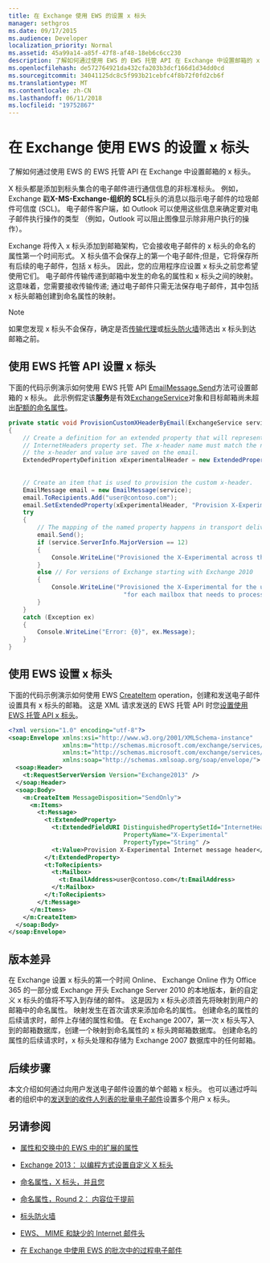 ```yaml
---
title: 在 Exchange 使用 EWS 的设置 x 标头
manager: sethgros
ms.date: 09/17/2015
ms.audience: Developer
localization_priority: Normal
ms.assetid: 45a99a14-a85f-47f8-af48-18eb6c6cc230
description: 了解如何通过使用 EWS 的 EWS 托管 API 在 Exchange 中设置邮箱的 x 标头。
ms.openlocfilehash: de572764921da432cfa203b3dcf166d1d34dd0cd
ms.sourcegitcommit: 34041125dc8c5f993b21cebfc4f8b72f0fd2cb6f
ms.translationtype: MT
ms.contentlocale: zh-CN
ms.lasthandoff: 06/11/2018
ms.locfileid: "19752867"
---
```

# <a name="provision-x-headers-by-using-ews-in-exchange"></a>在 Exchange 使用 EWS 的设置 x 标头

了解如何通过使用 EWS 的 EWS 托管 API 在 Exchange 中设置邮箱的 x 标头。
  
X 标头都是添加到标头集合的电子邮件进行通信信息的非标准标头。 例如，Exchange 戳**X-MS-Exchange-组织的 SCL**标头的消息以指示电子邮件的垃圾邮件可信度 (SCL)。 电子邮件客户端，如 Outlook 可以使用这些信息来确定要对电子邮件执行操作的类型 （例如，Outlook 可以阻止图像显示除非用户执行的操作）。 
  
Exchange 将传入 x 标头添加到邮箱架构，它会接收电子邮件的 x 标头的命名的属性第一个时间形式。 X 标头值不会保存上的第一个电子邮件;但是，它将保存所有后续的电子邮件，包括 x 标头。 因此，您的应用程序应设置 x 标头之前您希望使用它们。 电子邮件传输传递到邮箱中发生的命名的属性和 x 标头之间的映射。 这意味着，您需要接收传输传递; 通过电子邮件只需无法保存电子邮件，其中包括 x 标头邮箱创建到命名属性的映射。
  
> [!NOTE]
> 如果您发现 x 标头不会保存，确定是否[传输代理](http://code.msdn.microsoft.com/Exchange-2013-Build-an-32f62f5a)或[标头防火墙](http://technet.microsoft.com/en-us/library/bb232136%28v=exchg.150%29.aspx)筛选出 x 标头到达邮箱之前。 
  
## <a name="provision-an-x-header-by-using-the-ews-managed-api"></a>使用 EWS 托管 API 设置 x 标头
<a name="bk_example1"> </a>

下面的代码示例演示如何使用 EWS 托管 API [EmailMessage.Send](http://msdn.microsoft.com/en-us/library/office/microsoft.exchange.webservices.data.emailmessage.send%28v=exchg.80%29.aspx)方法可设置邮箱的 x 标头。 此示例假定该**服务**是有效[ExchangeService](http://msdn.microsoft.com/en-us/library/microsoft.exchange.webservices.data.exchangeservice%28v=exchg.80%29.aspx)对象和目标邮箱尚未超出[配额的命名属性](http://technet.microsoft.com/en-us/library/bb851492%28v=EXCHG.80%29.aspx)。
  
```cs
private static void ProvisionCustomXHeaderByEmail(ExchangeService service)
{
    // Create a definition for an extended property that will represent a custom x-header. X-headers must be created in the
    // InternetHeaders property set. The x-header name must match the name of the x-header sent in the subsequent emails so
    // the x-header and value are saved on the email.
    ExtendedPropertyDefinition xExperimentalHeader = new ExtendedPropertyDefinition(DefaultExtendedPropertySet.InternetHeaders,
                                                                                            "X-Experimental",
                                                                                            MapiPropertyType.String);
    // Create an item that is used to provision the custom x-header.
    EmailMessage email = new EmailMessage(service);
    email.ToRecipients.Add("user@contoso.com");
    email.SetExtendedProperty(xExperimentalHeader, "Provision X-Experimental Internet message header");
    try
    {
        // The mapping of the named property happens in transport delivery.
        email.Send();
        if (service.ServerInfo.MajorVersion == 12)
        {
            Console.WriteLine("Provisioned the X-Experimental across the mailbox database that hosts the user's mailbox.");
        }
        else // For versions of Exchange starting with Exchange 2010
        {
            Console.WriteLine("Provisioned the X-Experimental for the user's mailbox. You will need to run this " +
                                "for each mailbox that needs to process this x-header.");
        }
    }
    catch (Exception ex)
    {
        Console.WriteLine("Error: {0}", ex.Message);
    }
}
```

## <a name="provision-an-x-header-by-using-ews"></a>使用 EWS 设置 x 标头
<a name="bk_example1"> </a>

下面的代码示例演示如何使用 EWS [CreateItem](http://msdn.microsoft.com/library/78a52120-f1d0-4ed7-8748-436e554f75b6%28Office.15%29.aspx) operation，创建和发送电子邮件设置具有 x 标头的邮箱。 这是 XML 请求发送的 EWS 托管 API 时您[设置使用 EWS 托管 API x 标头](#bk_example1)。
  
```XML
<?xml version="1.0" encoding="utf-8"?>
<soap:Envelope xmlns:xsi="http://www.w3.org/2001/XMLSchema-instance"
               xmlns:m="http://schemas.microsoft.com/exchange/services/2006/messages"
               xmlns:t="http://schemas.microsoft.com/exchange/services/2006/types"
               xmlns:soap="http://schemas.xmlsoap.org/soap/envelope/">
  <soap:Header>
    <t:RequestServerVersion Version="Exchange2013" />
  </soap:Header>
  <soap:Body>
    <m:CreateItem MessageDisposition="SendOnly">
      <m:Items>
        <t:Message>
          <t:ExtendedProperty>
            <t:ExtendedFieldURI DistinguishedPropertySetId="InternetHeaders"
                                PropertyName="X-Experimental"
                                PropertyType="String" />
            <t:Value>Provision X-Experimental Internet message header</t:Value>
          </t:ExtendedProperty>
          <t:ToRecipients>
            <t:Mailbox>
              <t:EmailAddress>user@contoso.com</t:EmailAddress>
            </t:Mailbox>
          </t:ToRecipients>
        </t:Message>
      </m:Items>
    </m:CreateItem>
  </soap:Body>
</soap:Envelope>

```

## <a name="version-differences"></a>版本差异
<a name="bk_example1"> </a>

在 Exchange 设置 x 标头的第一个时间 Online、 Exchange Online 作为 Office 365 的一部分或 Exchange 开头 Exchange Server 2010 的本地版本，新的自定义 x 标头的值将不写入到存储的邮件。 这是因为 x 标头必须首先将映射到用户的邮箱中的命名属性。 映射发生在首次请求来添加命名的属性。 创建命名的属性的后续请求时，邮件上存储的属性和值。 在 Exchange 2007，第一次 x 标头写入到的邮箱数据库，创建一个映射到命名属性的 x 标头跨邮箱数据库。 创建命名的属性的后续请求时，x 标头处理和存储为 Exchange 2007 数据库中的任何邮箱。
  
## <a name="next-steps"></a>后续步骤
<a name="bk_example1"> </a>

本文介绍如何通过向用户发送电子邮件设置的单个邮箱 x 标头。 也可以通过呼叫者的组织中的[发送到的收件人列表的批量电子邮件](how-to-process-email-messages-in-batches-by-using-ews-in-exchange.md)设置多个用户 x 标头。 
  
## <a name="see-also"></a>另请参阅


- [属性和交换中的 EWS 中的扩展的属性](properties-and-extended-properties-in-ews-in-exchange.md)
    
- [Exchange 2013： 以编程方式设置自定义 X 标头](http://code.msdn.microsoft.com/exchange/Exchange-2013-Provision-d4ef5719)
    
- [命名属性，X 标头，并且您](http://blogs.technet.com/b/exchange/archive/2009/04/06/3407221.aspx)
    
- [命名属性，Round 2： 内容位于提前](http://blogs.technet.com/b/exchange/archive/2009/06/12/3407672.aspx)
    
- [标头防火墙](http://technet.microsoft.com/en-us/library/bb232136%28v=exchg.150%29.aspx)
    
- [EWS、 MIME 和缺少的 Internet 邮件头](http://msdn.microsoft.com/library/office/hh545614%28v=exchg.140%29.aspx)
    
- [在 Exchange 中使用 EWS 的批次中的过程电子邮件](how-to-process-email-messages-in-batches-by-using-ews-in-exchange.md)
    

